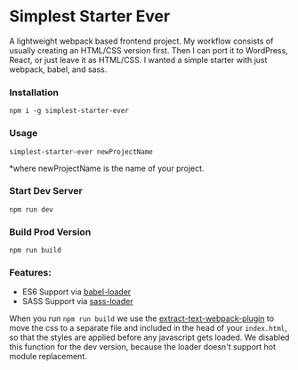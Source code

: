 # Simplest Starter Ever

A lightweight webpack based frontend project. My workflow consists of usually creating an HTML/CSS version first. Then I can port it to WordPress, React, or just leave it as HTML/CSS. I wanted a simple starter with just webpack, babel, and sass.

### Installation

```
npm i -g simplest-starter-ever
```

### Usage

```
simplest-starter-ever newProjectName
```

\*where newProjectName is the name of your project.

### Start Dev Server

```
npm run dev
```

### Build Prod Version

```
npm run build
```

### Features:

- ES6 Support via [babel-loader](https://github.com/babel/babel-loader)
- SASS Support via [sass-loader](https://github.com/jtangelder/sass-loader)

When you run `npm run build` we use the [extract-text-webpack-plugin](https://github.com/webpack/extract-text-webpack-plugin) to move the css to a separate file and included in the head of your `index.html`, so that the styles are applied before any javascript gets loaded. We disabled this function for the dev version, because the loader doesn't support hot module replacement.
